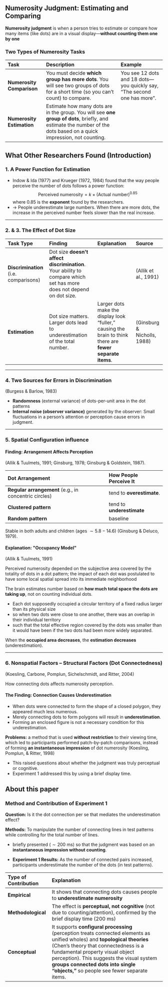 ## Numerosity Judgment: Estimating and Comparing

**Numerosity judgment** is when a person tries to estimate or compare how many items (like dots) are in a visual display—**without counting them one by one**

### Two Types of Numerosity Tasks

| Task | Description | Example |
| :--- | :--- | :--- |
| **Numerosity Comparison** | You must decide **which group has more dots**. You will see two groups of dots for a short time (so you can’t count) to compare.  | You see 12 dots and 18 dots—you quickly say, “The second one has more”. |
| **Numerosity Estimation** | Estimate how many dots are in the group. You will see **one group of dots**, briefly, and estimate the number of the dots based on a quick impression, not counting. |


## What Other Researchers Found (Introduction)

### 1. A Power Function for Estimation

* Indow & Ida (1977) and Krueger (1972, 1984) found that the way people perceive the number of dots follows a power function:
    $$\text{Perceived numerosity} = k \times (\text{Actual number})^{0.85}$$
    where $0.85$ is the **exponent** found by the researchers.
* -> People underestimate large numbers. When there are more dots, the increase in the perceived number feels slower than the real increase.

---
### 2. & 3. The Effect of Dot Size

| Task Type | Finding | Explanation | Source |
| :--- | :--- | :--- | :--- |
| **Discrimination** (i.e. comparisons) | Dot size **doesn't affect discrimination**. Your ability to compare which set has more does not depend on dot size. | | (Allik et al., 1991)  |
| **Estimation** | Dot size matters. Larger dots lead to underestimation of the total number. | Larger dots make the display look “fuller,” causing the brain to think there are **fewer separate items**. | (Ginsburg & Nicholls, 1988) |

---
### 4. Two Sources for Errors in Discrimination
(Burgess & Barlow, 1983)

* **Randomness** (external variance) of dots-per-unit area in the dot patterns
* **Internal noise (observer variance)** generated by the observer: Small fluctuations in a person’s attention or perception cause errors in judgment.

---
### 5. Spatial Configuration influence

#### Finding: Arrangement Affects Perception

(Allik & Tuulmets, 1991; Ginsburg, 1978; Ginsburg & Goldstein, 1987).

| Dot Arrangement | How People Perceive It |
| :--- | :--- |
| **Regular arrangement** (e.g., in concentric circles) |tend to **overestimate**. |
| **Clustered pattern** | tend to **underestimate** |
| **Random pattern** | baseline |

Stable in both adults and children (ages $\sim 5.8-14.6$) (Ginsburg & Deluco, 1979).

#### Explanation: "Occupancy Model"
 
(Allik & Tuulmets, 1991)

Perceived numerosity depended on the subjective area covered by the totality of dots in a dot pattern; the impact of each dot was postulated to have some local spatial spread into its immediate neighborhood

The brain estimates number based on **how much total space the dots are taking up**, not on counting individual dots.

* Each dot supposedly occupied a circular territory of a fixed radius larger than its physical size
* so when two dots were close to one another, there was an overlap in their individual territory
* such that the total effective region covered by the dots was smaller than it would have been if the two dots had been more widely separated.

When the **occupied area decreases**, the **estimation decreases** (underestimation).

---
### 6. Nonspatial Factors – Structural Factors (Dot Connectedness)

(Koesling, Carbone, Pomplun, Sichelschmidt, and Ritter, 2004)

How connecting dots affects numerosity perception.

#### The Finding: Connection Causes Underestimation

* When dots were connected to form the shape of a closed polygon, they appeared much less numerous.
* Merely connecting dots to form polygons will result in **underestimation**.
* Forming an enclosed figure is not a necessary condition for this underestimation.

**Problems:** a method that is used **without restriction** to their viewing time, which led to participants performed patch-by-patch comparisons, instead of forming **an instantaneous impression** of dot numerosity (Koesling, Pomplun, & Ritter, 1998)
- This raised questions about whether the judgment was truly perceptual or cognitive. 
- Experiment 1 addressed this by using a brief display time.

## About this paper

### Method and Contribution of Experiment 1

**Question:** Is it the dot connection per se that mediates the underestimation effect?

**Methods:** To manipulate the number of connecting lines in test patterns while controlling for the total number of lines.

* briefly presented ($\sim 200 \text{ ms}$) so that the judgment was based on an **instantaneous impression without counting**.

* **Experiment 1 Results:** As the number of connected pairs increased, participants underestimate the number of the dots (in test patterns).

| Type of Contribution | Explanation |
| :--- | :--- |
| **Empirical** | It shows that connecting dots causes people to **underestimate numerosity** |
| **Methodological** | The effect is **perceptual, not cognitive** (not due to counting/attention), confirmed by the brief display time (200 ms) |
| **Conceptual** | It supports **configural processing** (perception treats connected elements as unified wholes) and **topological theories** (Chen’s theory that connectedness is a fundamental property visual object perception). This suggests the visual system **groups connected dots into single “objects,”** so people see fewer separate items. |

<!-- This was measured using the **Point of Subjective Equality (PSE)**. The PSE values **increased** as connectedness increased, meaning it took **more** dots in the connected pattern to look equal to the unconnected reference—this proves the **underestimation** effect. -->
